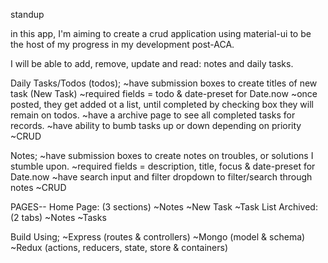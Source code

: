standup

in this app, I'm aiming to create a crud application using material-ui to be the host of my progress in my development post-ACA.

I will be able to add, remove, update and read: notes and daily tasks. 

Daily Tasks/Todos (todos);
    ~have submission boxes to create titles of new task (New Task)
    ~required fields = todo & date-preset for Date.now
    ~once posted, they get added ot a list, until completed by checking box they will remain on todos.
    ~have a archive page to see all completed tasks for records.
    ~have ability to bumb tasks up or down depending on priority
    ~CRUD

Notes; 
    ~have submission boxes to create notes on troubles, or solutions I stumble upon.
    ~required fields = description, title, focus & date-preset for Date.now
    ~have search input and filter dropdown to filter/search through notes
    ~CRUD


PAGES--
Home Page: (3 sections)
    ~Notes
    ~New Task
    ~Task List
Archived: (2 tabs)
    ~Notes
    ~Tasks

Build Using;
    ~Express (routes & controllers)
    ~Mongo  (model & schema)
    ~Redux (actions, reducers, state, store & containers)


